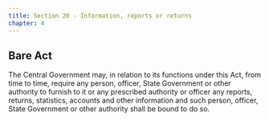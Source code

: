 ```yaml
---
title: Section 20 - Information, reports or returns
chapter: 4
---
```


## Bare Act 

The Central Government may, in relation to its functions under this Act, from time to time, require any person, officer, State Government or other authority to furnish to it or any prescribed authority or officer any reports, returns, statistics, accounts and other information and such person, officer, State Government or other authority shall be bound to do so.

